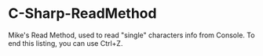 # C-Sharp-ReadMethod
Mike's Read Method, used to read "single" characters info from Console. To end this listing, you can use Ctrl+Z.

